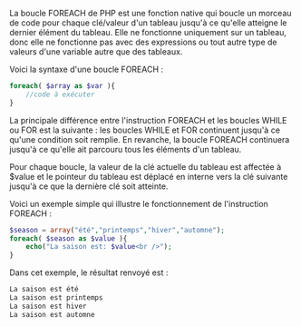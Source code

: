 La boucle FOREACH de PHP est une fonction native qui boucle un morceau de code pour chaque clé/valeur d'un tableau jusqu'à ce qu'elle atteigne le dernier élément du tableau. Elle ne fonctionne uniquement sur un tableau, donc elle ne fonctionne pas avec des expressions ou tout autre type de valeurs d'une variable autre que des tableaux.

Voici la syntaxe d'une boucle FOREACH :

``` php
foreach( $array as $var ){ 
    //code à exécuter
}
```

La principale différence entre l'instruction FOREACH et les boucles WHILE ou FOR est la suivante : les boucles WHILE et FOR continuent jusqu'à ce qu'une condition soit remplie. En revanche, la boucle FOREACH continuera jusqu'à ce qu'elle ait parcouru tous les éléments d'un tableau.

Pour chaque boucle, la valeur de la clé actuelle du tableau est affectée à $value et le pointeur du tableau est déplacé en interne vers la clé suivante jusqu'à ce que la dernière clé soit atteinte.

Voici un exemple simple qui illustre le fonctionnement de l'instruction FOREACH :

``` php
$season = array("été","printemps","hiver","automne"); 
foreach( $season as $value ){ 
    echo("La saison est: $value<br />");
}
```

Dans cet exemple, le résultat renvoyé est :

``` php
La saison est été
La saison est printemps
La saison est hiver
La saison est automne
```